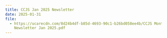 ```yaml
---
title: CCJS Jan 2025 Newsletter
date: 2025-01-31
file:
  - https://ucarecdn.com/8d24b4df-b85d-4693-90c1-b26bd058ee4b/CCJS Monthly
    Newsletter Jan 2025.pdf
---
```

